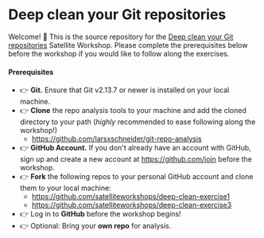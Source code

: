 
# Deep clean your Git repositories

Welcome! :wave: This is the source repository for the [Deep clean your Git repositories](https://githubsatellite.com/workshops/#deep-clean-your-git-repositories) Satellite Workshop. Please complete the prerequisites below before the workshop if you would like to follow along the exercises.

#### Prerequisites

- :point_right: **Git.** Ensure that Git v2.13.7 or newer is installed on your local machine.
- :point_right: **Clone** the repo analysis tools to your machine and add the cloned directory to your path (*highly* recommended to ease following along the workshop!) 
  - https://github.com/larsxschneider/git-repo-analysis
- :point_right: **GitHub Account.** If you don't already have an account with GitHub, sign up and create a new account at https://github.com/join before the workshop.
- :point_right: **Fork** the following repos to your personal GitHub account and clone them to your local machine:
  - https://github.com/satelliteworkshops/deep-clean-exercise1
  - https://github.com/satelliteworkshops/deep-clean-exercise3
- :point_right: Log in to **GitHub** before the workshop begins!
- :point_right: Optional: Bring your **own repo** for analysis.
